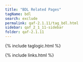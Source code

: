 ```yaml
---
title: "BDL Related Pages"
tagName: bdl
search: exclude
permalink: qaf-2.1.11/tag_bdl.html
sidebar: qaf_2_1_11-sidebar
folder: qaf-2.1.11
---
```

{% include taglogic.html %}

{% include links.html %}
